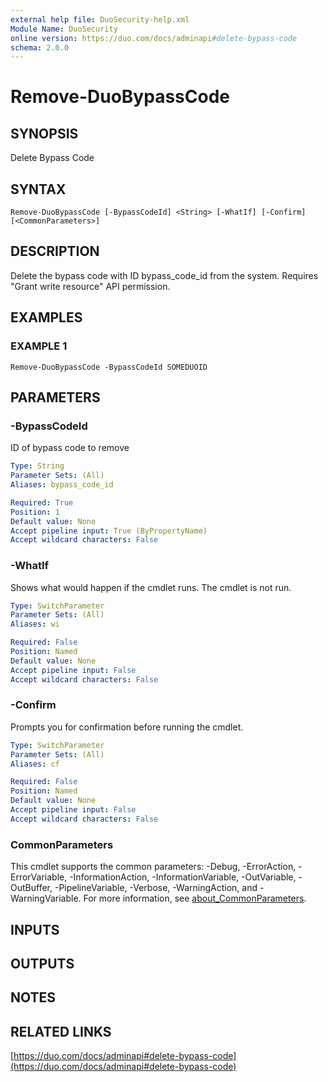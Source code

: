 ```yaml
---
external help file: DuoSecurity-help.xml
Module Name: DuoSecurity
online version: https://duo.com/docs/adminapi#delete-bypass-code
schema: 2.0.0
---
```


# Remove-DuoBypassCode

## SYNOPSIS
Delete Bypass Code

## SYNTAX

```
Remove-DuoBypassCode [-BypassCodeId] <String> [-WhatIf] [-Confirm] [<CommonParameters>]
```

## DESCRIPTION
Delete the bypass code with ID bypass_code_id from the system.
Requires "Grant write resource" API permission.

## EXAMPLES

### EXAMPLE 1
```
Remove-DuoBypassCode -BypassCodeId SOMEDUOID
```

## PARAMETERS

### -BypassCodeId
ID of bypass code to remove

```yaml
Type: String
Parameter Sets: (All)
Aliases: bypass_code_id

Required: True
Position: 1
Default value: None
Accept pipeline input: True (ByPropertyName)
Accept wildcard characters: False
```

### -WhatIf
Shows what would happen if the cmdlet runs.
The cmdlet is not run.

```yaml
Type: SwitchParameter
Parameter Sets: (All)
Aliases: wi

Required: False
Position: Named
Default value: None
Accept pipeline input: False
Accept wildcard characters: False
```

### -Confirm
Prompts you for confirmation before running the cmdlet.

```yaml
Type: SwitchParameter
Parameter Sets: (All)
Aliases: cf

Required: False
Position: Named
Default value: None
Accept pipeline input: False
Accept wildcard characters: False
```

### CommonParameters
This cmdlet supports the common parameters: -Debug, -ErrorAction, -ErrorVariable, -InformationAction, -InformationVariable, -OutVariable, -OutBuffer, -PipelineVariable, -Verbose, -WarningAction, and -WarningVariable. For more information, see [about_CommonParameters](http://go.microsoft.com/fwlink/?LinkID=113216).

## INPUTS

## OUTPUTS

## NOTES

## RELATED LINKS

[https://duo.com/docs/adminapi#delete-bypass-code](https://duo.com/docs/adminapi#delete-bypass-code)

